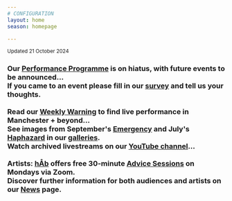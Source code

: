 ```yaml
---
# CONFIGURATION
layout: home
season: homepage

---
```

<small>Updated 21 October 2024</small>        
### Our [Performance Programme](/current/2024) is on hiatus, with future events to be announced…<br>If you came to an event please fill in our <a href="https://www.illuminate-data.org.uk/survey/qvprln" target="_blank">survey</a> and tell us your thoughts.<br><br>Read our <a href="https://wordofwarning.posthaven.com" target="_blank">Weekly Warning</a> to find live performance in Manchester + beyond…<br>See images from September's [Emergency](/galleries/2024-emergency) and July's [Haphazard](/galleries/2024-haphazard) in our [galleries](/galleries).<br>Watch archived livestreams on our <a href="https://youtube.com/@warnmcr" target="_blank">YouTube channel</a>…<br><br>Artists: [hÅb](/hab) offers free 30-minute [Advice Sessions](/hab/advice) on Mondays via Zoom.<br>Discover further information for both audiences and artists on our [News](/news) page.
